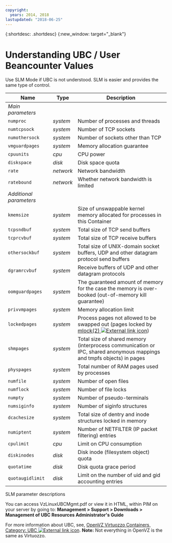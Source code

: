 ```yaml
---
copyright:
  years: 2014, 2018
lastupdated: "2018-06-25"
---
```


{:shortdesc: .shortdesc}
{:new_window: target="_blank"}

# Understanding UBC / User Beancounter Values

Use SLM Mode if UBC is not understood. SLM is easier and provides the same type of control.

|Name|Type|Description|
|---|---|---|
|*Main parameters*|||
|`numproc`|*system*|Number of processes and threads|
|`numtcpsock`|*system*|Number of TCP sockets|
|`numothersock`|*system*|Number of sockets other than TCP|
|`vmguardpages`|*system*|Memory allocation guarantee|
|`cpuunits`|*cpu*|CPU power|
|`diskspace`|*disk*|Disk space quota|
|`rate`|*network*|Network bandwidth|
|`ratebound`|*network*|Whether network bandwidth is limited|
|*Additional parameters*|||
|`kmemsize`|*system*|Size of unswappable kernel memory allocated for processes in this Container|
|`tcpsndbuf`|*system*|Total size of TCP send buffers|
|`tcprcvbuf`|*system*|Total size of TCP receive buffers|
|`othersockbuf`|*system*|Total size of UNIX-domain socket buffers, UDP and other datagram protocol send buffers|
|`dgramrcvbuf`|*system*|Receive buffers of UDP and other datagram protocols|
|`oomguardpages`|*system*|The guaranteed amount of memory for the case the memory is over-booked (out-of-memory kill guarantee)|
|`privvmpages`|*system*|Memory allocation limit|
|`lockedpages`|*system*|Process pages not allowed to be swapped out (pages locked by [mlock(2) ![External link icon](../../icons/launch-glyph.svg "External link icon")](http://linux.die.net/man/2/mlock))|
|`shmpages`|*system*|Total size of shared memory (interprocess communication or IPC, shared anonymous mappings and tmpfs objects) in pages|
|`physpages`|*system*|Total number of RAM pages used by processes|
|`numfile`|*system*|Number of open files|
|`numflock`|*system*|Number of file locks|
|`numpty`|*system*|Number of pseudo-terminals|
|`numsiginfo`|*system*|Number of siginfo structures|
|`dcachesize`|*system*|Total size of dentry and inode structures locked in memory|
|`numiptent`|*system*|Number of NETFILTER (IP packet filtering) entries|
|`cpulimit`|*cpu*|Limit on CPU consumption|
|`diskinodes`|*disk*|Disk inode (filesystem object) quota|
|`quotatime`|*disk*|Disk quota grace period|
|`quotaugidlimit`|*disk*|Limit on the number of uid and gid accounting entries|
<caption>SLM parameter descriptions</caption> 

You can access VzLinuxUBCMgmt.pdf or view it in HTML, within PIM on your server by going to:
**Management > Support > Downloads > Management of UBC Resources Administrator's Guide**

For more information about UBC, see, [OpenVZ Virtuozzo Containers, Category: UBC ![External link icon](../../icons/launch-glyph.svg "External link icon")](http://wiki.openvz.org/Category:UBC).
**Note:** Not everything in OpenVZ is the same as Virtuozzo.
